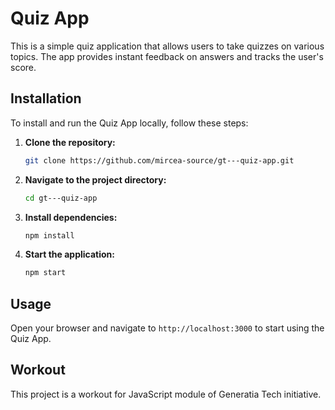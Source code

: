 # Quiz App

This is a simple quiz application that allows users to take quizzes on various topics. The app provides instant feedback on answers and tracks the user's score.

## Installation

To install and run the Quiz App locally, follow these steps:

1. **Clone the repository:**
    ```bash
    git clone https://github.com/mircea-source/gt---quiz-app.git
    ```
2. **Navigate to the project directory:**
    ```bash
    cd gt---quiz-app
    ```
3. **Install dependencies:**
    ```bash
    npm install
    ```
4. **Start the application:**
    ```bash
    npm start
    ```

## Usage

Open your browser and navigate to `http://localhost:3000` to start using the Quiz App.

## Workout

This project is a workout for JavaScript module of Generatia Tech initiative.
